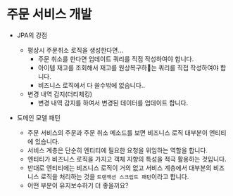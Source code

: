 # 주문 서비스 개발

- JPA의 강점
  - 평상시 주문취소 로직을 생성한다면...
    - 주문 취소를 한다면 업데이트 쿼리를 직접 작성하여야 합니다.
    - 아이템 재고를 조회해서 재고를 원상복구하는 쿼리를 직접 작성하여야 합니다.
    - 비즈니스 로직에서 다 쓸수밖에 없습니다..
  - 변경 내역 감지(더티체킹)
    - 변경 내역 감지를 하여서 변경된 데이터를 업데이트 합니다.

- 도메인 모델 패턴
  - 주문 서비스의 주문과 주문 취소 메소드를 보면 비즈니스 로직 대부분이 엔티티에 있습니다.
  - 서비스 계층은 단순히 엔티티에 필요한 요청을 위임하는 역할을 합니다.
  - 엔티티가 비즈니스 로직을 가지고 객체 지향의 특성을 적극 활용하는 것입니다.
  - 반대로 엔티티에는 비즈니스 로직이 거의 없고 서비스 계층에서 대부분의 비즈니스 로직을 처리하는 것을 `트랜잭션 스크립트 패턴`이라고 합니다.
  - 어떤 부분이 유지보수하기 더 좋을끼요?
